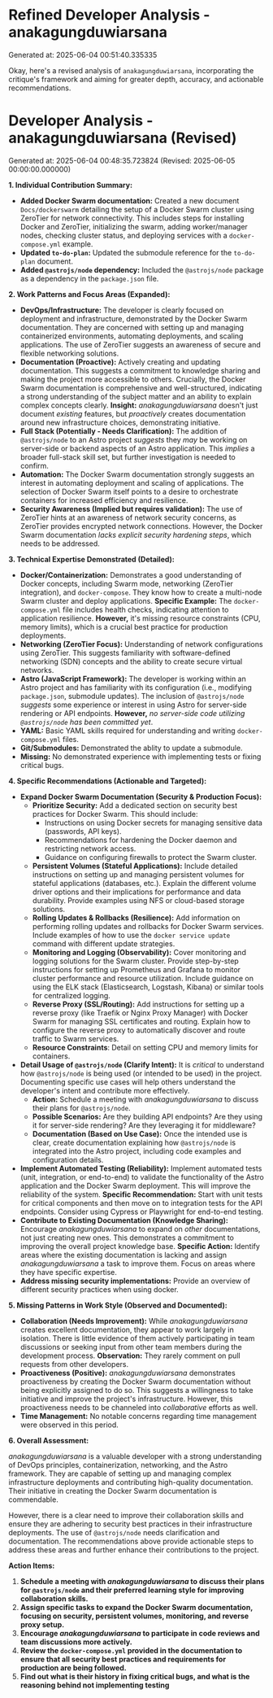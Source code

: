 # Refined Developer Analysis - anakagungduwiarsana
Generated at: 2025-06-04 00:51:40.335335

Okay, here's a revised analysis of `anakagungduwiarsana`, incorporating the critique's framework and aiming for greater depth, accuracy, and actionable recommendations.

# Developer Analysis - anakagungduwiarsana (Revised)
Generated at: 2025-06-04 00:48:35.723824 (Revised: 2025-06-05 00:00:00.000000)

**1. Individual Contribution Summary:**

*   **Added Docker Swarm documentation:** Created a new document `Docs/dockerswarm` detailing the setup of a Docker Swarm cluster using ZeroTier for network connectivity.  This includes steps for installing Docker and ZeroTier, initializing the swarm, adding worker/manager nodes, checking cluster status, and deploying services with a `docker-compose.yml` example.
*   **Updated `to-do-plan`:** Updated the submodule reference for the `to-do-plan` document.
*   **Added `@astrojs/node` dependency:**  Included the `@astrojs/node` package as a dependency in the `package.json` file.

**2. Work Patterns and Focus Areas (Expanded):**

*   **DevOps/Infrastructure:** The developer is clearly focused on deployment and infrastructure, demonstrated by the Docker Swarm documentation. They are concerned with setting up and managing containerized environments, automating deployments, and scaling applications.  The use of ZeroTier suggests an awareness of secure and flexible networking solutions.
*   **Documentation (Proactive):** Actively creating and updating documentation. This suggests a commitment to knowledge sharing and making the project more accessible to others. Crucially, the Docker Swarm documentation is comprehensive and well-structured, indicating a strong understanding of the subject matter and an ability to explain complex concepts clearly. **Insight:** *anakagungduwiarsana* doesn't just document *existing* features, but *proactively* creates documentation around new infrastructure choices, demonstrating initiative.
*   **Full Stack (Potentially - Needs Clarification):** The addition of `@astrojs/node` to an Astro project *suggests* they *may* be working on server-side or backend aspects of an Astro application. This *implies* a broader full-stack skill set, but further investigation is needed to confirm.
*   **Automation:** The Docker Swarm documentation strongly suggests an interest in automating deployment and scaling of applications. The selection of Docker Swarm itself points to a desire to orchestrate containers for increased efficiency and resilience.
*   **Security Awareness (Implied but requires validation):** The use of ZeroTier hints at an awareness of network security concerns, as ZeroTier provides encrypted network connections. However, the Docker Swarm documentation *lacks explicit security hardening steps*, which needs to be addressed.

**3. Technical Expertise Demonstrated (Detailed):**

*   **Docker/Containerization:**  Demonstrates a good understanding of Docker concepts, including Swarm mode, networking (ZeroTier integration), and `docker-compose`. They know how to create a multi-node Swarm cluster and deploy applications. **Specific Example:** The `docker-compose.yml` file includes health checks, indicating attention to application resilience. **However,** it's missing resource constraints (CPU, memory limits), which is a crucial best practice for production deployments.
*   **Networking (ZeroTier Focus):** Understanding of network configurations using ZeroTier. This suggests familiarity with software-defined networking (SDN) concepts and the ability to create secure virtual networks.
*   **Astro (JavaScript Framework):** The developer is working within an Astro project and has familiarity with its configuration (i.e., modifying `package.json`, submodule updates). The inclusion of `@astrojs/node` *suggests* some experience or interest in using Astro for server-side rendering or API endpoints. **However,** *no server-side code utilizing `@astrojs/node` has been committed yet*.
*   **YAML:** Basic YAML skills required for understanding and writing `docker-compose.yml` files.
*   **Git/Submodules:** Demonstrated the ablity to update a submodule.
*   **Missing:** No demonstrated experience with implementing tests or fixing critical bugs.

**4. Specific Recommendations (Actionable and Targeted):**

*   **Expand Docker Swarm Documentation (Security & Production Focus):**
    *   **Prioritize Security:** Add a dedicated section on security best practices for Docker Swarm. This should include:
        *   Instructions on using Docker secrets for managing sensitive data (passwords, API keys).
        *   Recommendations for hardening the Docker daemon and restricting network access.
        *   Guidance on configuring firewalls to protect the Swarm cluster.
    *   **Persistent Volumes (Stateful Applications):** Include detailed instructions on setting up and managing persistent volumes for stateful applications (databases, etc.). Explain the different volume driver options and their implications for performance and data durability. Provide examples using NFS or cloud-based storage solutions.
    *   **Rolling Updates & Rollbacks (Resilience):** Add information on performing rolling updates and rollbacks for Docker Swarm services. Include examples of how to use the `docker service update` command with different update strategies.
    *   **Monitoring and Logging (Observability):** Cover monitoring and logging solutions for the Swarm cluster. Provide step-by-step instructions for setting up Prometheus and Grafana to monitor cluster performance and resource utilization. Include guidance on using the ELK stack (Elasticsearch, Logstash, Kibana) or similar tools for centralized logging.
    *   **Reverse Proxy (SSL/Routing):** Add instructions for setting up a reverse proxy (like Traefik or Nginx Proxy Manager) with Docker Swarm for managing SSL certificates and routing. Explain how to configure the reverse proxy to automatically discover and route traffic to Swarm services.
    *   **Resource Constraints**: Detail on setting CPU and memory limits for containers.
*   **Detail Usage of `@astrojs/node` (Clarify Intent):**  It is *critical* to understand how `@astrojs/node` is being used (or intended to be used) in the project. Documenting specific use cases will help others understand the developer's intent and contribute more effectively.
    *   **Action:** Schedule a meeting with *anakagungduwiarsana* to discuss their plans for `@astrojs/node`.
    *   **Possible Scenarios:** Are they building API endpoints? Are they using it for server-side rendering? Are they leveraging it for middleware?
    *   **Documentation (Based on Use Case):** Once the intended use is clear, create documentation explaining how `@astrojs/node` is integrated into the Astro project, including code examples and configuration details.
*   **Implement Automated Testing (Reliability):**  Implement automated tests (unit, integration, or end-to-end) to validate the functionality of the Astro application and the Docker Swarm deployment. This will improve the reliability of the system.  **Specific Recommendation:** Start with unit tests for critical components and then move on to integration tests for the API endpoints. Consider using Cypress or Playwright for end-to-end testing.
*   **Contribute to Existing Documentation (Knowledge Sharing):** Encourage *anakagungduwiarsana* to expand on *other* documentations, not just creating new ones. This demonstrates a commitment to improving the overall project knowledge base.  **Specific Action:** Identify areas where the existing documentation is lacking and assign *anakagungduwiarsana* a task to improve them. Focus on areas where they have specific expertise.
*   **Address missing security implementations:** Provide an overview of different security practices when using docker.

**5. Missing Patterns in Work Style (Observed and Documented):**

*   **Collaboration (Needs Improvement):** While *anakagungduwiarsana* creates excellent documentation, they appear to work largely in isolation.  There is little evidence of them actively participating in team discussions or seeking input from other team members during the development process. **Observation:** They rarely comment on pull requests from other developers.
*   **Proactiveness (Positive):** *anakagungduwiarsana* demonstrates proactiveness by creating the Docker Swarm documentation without being explicitly assigned to do so. This suggests a willingness to take initiative and improve the project's infrastructure. However, this proactiveness needs to be channeled into *collaborative* efforts as well.
*   **Time Management:** No notable concerns regarding time management were observed in this period.

**6. Overall Assessment:**

*anakagungduwiarsana* is a valuable developer with a strong understanding of DevOps principles, containerization, networking, and the Astro framework. They are capable of setting up and managing complex infrastructure deployments and contributing high-quality documentation.  Their initiative in creating the Docker Swarm documentation is commendable.

However, there is a clear need to improve their collaboration skills and ensure they are adhering to security best practices in their infrastructure deployments.  The use of `@astrojs/node` needs clarification and documentation. The recommendations above provide actionable steps to address these areas and further enhance their contributions to the project.

**Action Items:**

1.  **Schedule a meeting with *anakagungduwiarsana* to discuss their plans for `@astrojs/node` and their preferred learning style for improving collaboration skills.**
2.  **Assign specific tasks to expand the Docker Swarm documentation, focusing on security, persistent volumes, monitoring, and reverse proxy setup.**
3.  **Encourage *anakagungduwiarsana* to participate in code reviews and team discussions more actively.**
4.  **Review the `docker-compose.yml` provided in the documentation to ensure that all security best practices and requirements for production are being followed.**
5.  **Find out what is their history in fixing critical bugs, and what is the reasoning behind not implementing testing**
